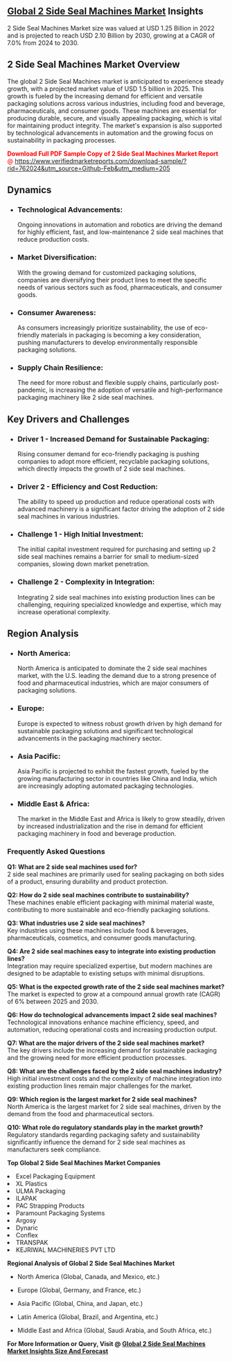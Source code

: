 <h2><a href="https://www.verifiedmarketreports.com/download-sample/?rid=762024&amp;utm_source=Github&amp;utm_medium=205" target="_blank">Global 2 Side Seal Machines Market</a> Insights</h2><p>2 Side Seal Machines Market size was valued at USD 1.25 Billion in 2022 and is projected to reach USD 2.10 Billion by 2030, growing at a CAGR of 7.0% from 2024 to 2030.</p><p> <h2>2 Side Seal Machines Market Overview</h2> <p>The global 2 Side Seal Machines market is anticipated to experience steady growth, with a projected market value of USD 1.5 billion in 2025. This growth is fueled by the increasing demand for efficient and versatile packaging solutions across various industries, including food and beverage, pharmaceuticals, and consumer goods. These machines are essential for producing durable, secure, and visually appealing packaging, which is vital for maintaining product integrity. The market's expansion is also supported by technological advancements in automation and the growing focus on sustainability in packaging processes.</p> <p><p><span class=""><span style="color: #ff0000;"><strong>Download Full PDF Sample Copy of 2 Side Seal Machines Market Report</strong> @ </span><a href="https://www.verifiedmarketreports.com/download-sample/?rid=762024&amp;utm_source=Github-Feb&amp;utm_medium=205" target="_blank">https://www.verifiedmarketreports.com/download-sample/?rid=762024&amp;utm_source=Github-Feb&amp;utm_medium=205</a></span></p></p> <h2>Dynamics</h2> <ul> <li><h3>Technological Advancements:</h3> Ongoing innovations in automation and robotics are driving the demand for highly efficient, fast, and low-maintenance 2 side seal machines that reduce production costs.</li> <li><h3>Market Diversification:</h3> With the growing demand for customized packaging solutions, companies are diversifying their product lines to meet the specific needs of various sectors such as food, pharmaceuticals, and consumer goods.</li> <li><h3>Consumer Awareness:</h3> As consumers increasingly prioritize sustainability, the use of eco-friendly materials in packaging is becoming a key consideration, pushing manufacturers to develop environmentally responsible packaging solutions.</li> <li><h3>Supply Chain Resilience:</h3> The need for more robust and flexible supply chains, particularly post-pandemic, is increasing the adoption of versatile and high-performance packaging machinery like 2 side seal machines.</li> </ul> <h2>Key Drivers and Challenges</h2> <ul> <li><h3>Driver 1 - Increased Demand for Sustainable Packaging:</h3> Rising consumer demand for eco-friendly packaging is pushing companies to adopt more efficient, recyclable packaging solutions, which directly impacts the growth of 2 side seal machines.</li> <li><h3>Driver 2 - Efficiency and Cost Reduction:</h3> The ability to speed up production and reduce operational costs with advanced machinery is a significant factor driving the adoption of 2 side seal machines in various industries.</li> <li><h3>Challenge 1 - High Initial Investment:</h3> The initial capital investment required for purchasing and setting up 2 side seal machines remains a barrier for small to medium-sized companies, slowing down market penetration.</li> <li><h3>Challenge 2 - Complexity in Integration:</h3> Integrating 2 side seal machines into existing production lines can be challenging, requiring specialized knowledge and expertise, which may increase operational complexity.</li> </ul> <h2>Region Analysis</h2> <ul> <li><h3>North America:</h3> North America is anticipated to dominate the 2 side seal machines market, with the U.S. leading the demand due to a strong presence of food and pharmaceutical industries, which are major consumers of packaging solutions.</li> <li><h3>Europe:</h3> Europe is expected to witness robust growth driven by high demand for sustainable packaging solutions and significant technological advancements in the packaging machinery sector.</li> <li><h3>Asia Pacific:</h3> Asia Pacific is projected to exhibit the fastest growth, fueled by the growing manufacturing sector in countries like China and India, which are increasingly adopting automated packaging technologies.</li> <li><h3>Middle East & Africa:</h3> The market in the Middle East and Africa is likely to grow steadily, driven by increased industrialization and the rise in demand for efficient packaging machinery in food and beverage production.</li> </ul> <h3>Frequently Asked Questions</h3> <p><b>Q1: What are 2 side seal machines used for?</b> <br> 2 side seal machines are primarily used for sealing packaging on both sides of a product, ensuring durability and product protection.</p> <p><b>Q2: How do 2 side seal machines contribute to sustainability?</b> <br> These machines enable efficient packaging with minimal material waste, contributing to more sustainable and eco-friendly packaging solutions.</p> <p><b>Q3: What industries use 2 side seal machines?</b> <br> Key industries using these machines include food & beverages, pharmaceuticals, cosmetics, and consumer goods manufacturing.</p> <p><b>Q4: Are 2 side seal machines easy to integrate into existing production lines?</b> <br> Integration may require specialized expertise, but modern machines are designed to be adaptable to existing setups with minimal disruptions.</p> <p><b>Q5: What is the expected growth rate of the 2 side seal machines market?</b> <br> The market is expected to grow at a compound annual growth rate (CAGR) of 6% between 2025 and 2030.</p> <p><b>Q6: How do technological advancements impact 2 side seal machines?</b> <br> Technological innovations enhance machine efficiency, speed, and automation, reducing operational costs and increasing production output.</p> <p><b>Q7: What are the major drivers of the 2 side seal machines market?</b> <br> The key drivers include the increasing demand for sustainable packaging and the growing need for more efficient production processes.</p> <p><b>Q8: What are the challenges faced by the 2 side seal machines industry?</b> <br> High initial investment costs and the complexity of machine integration into existing production lines remain major challenges for the market.</p> <p><b>Q9: Which region is the largest market for 2 side seal machines?</b> <br> North America is the largest market for 2 side seal machines, driven by the demand from the food and pharmaceutical sectors.</p> <p><b>Q10: What role do regulatory standards play in the market growth?</b> <br> Regulatory standards regarding packaging safety and sustainability significantly influence the demand for 2 side seal machines as manufacturers seek compliance.</p> </p><p><strong>Top Global 2 Side Seal Machines Market Companies</strong></p><div data-test-id=""><p><li>Excel Packaging Equipment</li><li> XL Plastics</li><li> ULMA Packaging</li><li> ILAPAK</li><li> PAC Strapping Products</li><li> Paramount Packaging Systems</li><li> Argosy</li><li> Dynaric</li><li> Conflex</li><li> TRANSPAK</li><li> KEJRIWAL MACHINERIES PVT LTD</li></p><div><strong>Regional Analysis of&nbsp;Global 2 Side Seal Machines Market</strong></div><ul><li dir="ltr"><p dir="ltr">North America&nbsp;(Global, Canada, and Mexico, etc.)</p></li><li dir="ltr"><p dir="ltr">Europe (Global, Germany, and France, etc.)</p></li><li dir="ltr"><p dir="ltr">Asia Pacific&nbsp;(Global, China, and Japan, etc.)</p></li><li dir="ltr"><p dir="ltr">Latin America&nbsp;(Global, Brazil, and Argentina, etc.)</p></li><li dir="ltr">Middle East and Africa&nbsp;(Global, Saudi Arabia, and South Africa, etc.)</li></ul><p><strong>For More Information or Query, Visit @&nbsp;</strong><strong><a href="https://www.verifiedmarketreports.com/product/2-side-seal-machines-market/?utm_source=Github&amp;utm_medium=205" target="_blank">Global 2 Side Seal Machines Market Insights Size And Forecast</a></strong></p></div>
